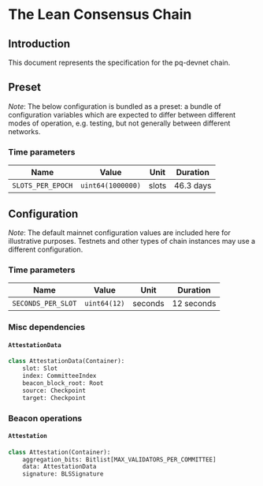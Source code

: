 # The Lean Consensus Chain

## Introduction

This document represents the specification for the pq-devnet chain.

## Preset

*Note*: The below configuration is bundled as a preset: a bundle of
configuration variables which are expected to differ between different modes of
operation, e.g. testing, but not generally between different networks.

### Time parameters

| Name                               | Value                        |  Unit  |   Duration   |
| ---------------------------------- | ---------------------------- | :----: | :----------: |
| `SLOTS_PER_EPOCH`                  | `uint64(1000000)`            | slots  | 46.3 days    |

## Configuration

*Note*: The default mainnet configuration values are included here for
illustrative purposes. Testnets and other types of chain instances may
use a different configuration.

### Time parameters

| Name                               | Value                        |  Unit   |   Duration   |
| ---------------------------------- | ---------------------------- | :-----: | :----------: |
| `SECONDS_PER_SLOT`                 | `uint64(12)`                 | seconds | 12 seconds   |

### Misc dependencies

#### `AttestationData`

```python
class AttestationData(Container):
    slot: Slot
    index: CommitteeIndex
    beacon_block_root: Root
    source: Checkpoint
    target: Checkpoint
```

### Beacon operations

#### `Attestation`

```python
class Attestation(Container):
    aggregation_bits: Bitlist[MAX_VALIDATORS_PER_COMMITTEE]
    data: AttestationData
    signature: BLSSignature
```
